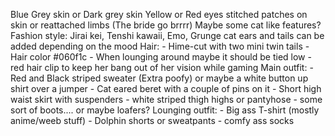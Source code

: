 Blue Grey skin or Dark grey skin
Yellow or Red eyes
stitched patches on skin or reattached limbs (The bride go brrrr)
Maybe some cat like features?
Fashion style: Jirai kei, Tenshi kawaii, Emo, Grunge
cat ears and tails can be added depending on the mood
Hair:
	 - Hime-cut with two mini twin tails
	 - Hair color #060f1c 
	 - When lounging around maybe it should be tied low
	 - red hair clip to keep her bang out of her vision while gaming
Main outfit:
	 - Red and Black striped sweater (Extra poofy) or maybe a white button up shirt over a jumper
	 - Cat eared beret with a couple of pins on it
	 - Short high waist skirt with suspenders
	 - white striped thigh highs or pantyhose
	 - some sort of boots.... or maybe loafers?
Lounging outfit:
	 - Big ass T-shirt (mostly anime/weeb stuff)
	 - Dolphin shorts or sweatpants
	 - comfy ass socks